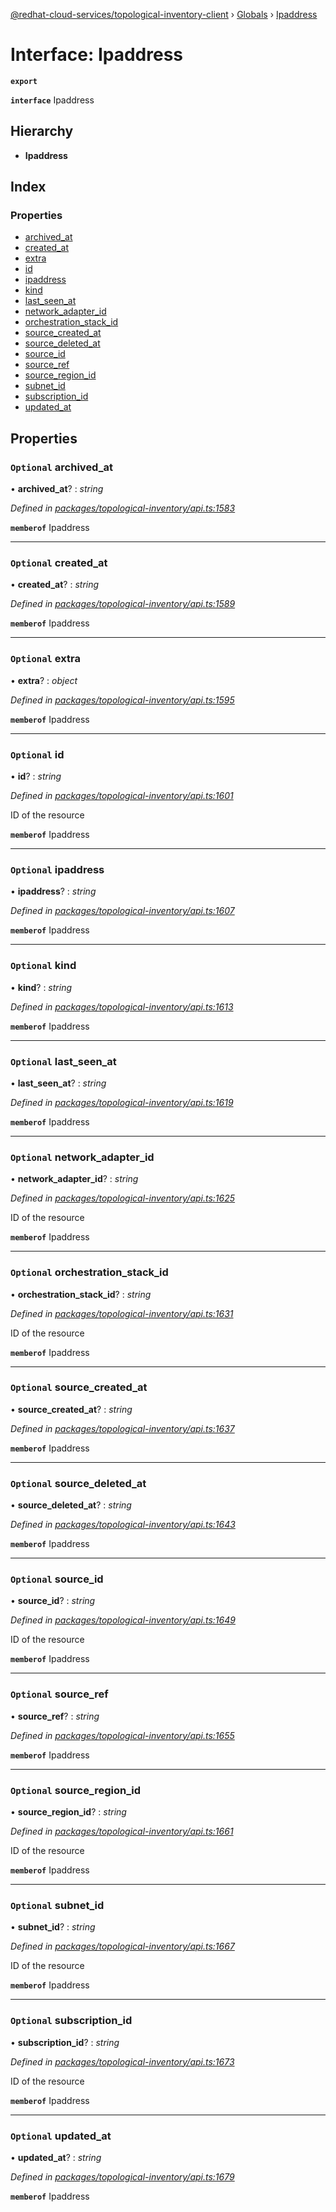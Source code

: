 [@redhat-cloud-services/topological-inventory-client](../README.md) › [Globals](../globals.md) › [Ipaddress](ipaddress.md)

# Interface: Ipaddress

**`export`** 

**`interface`** Ipaddress

## Hierarchy

* **Ipaddress**

## Index

### Properties

* [archived_at](ipaddress.md#optional-archived_at)
* [created_at](ipaddress.md#optional-created_at)
* [extra](ipaddress.md#optional-extra)
* [id](ipaddress.md#optional-id)
* [ipaddress](ipaddress.md#optional-ipaddress)
* [kind](ipaddress.md#optional-kind)
* [last_seen_at](ipaddress.md#optional-last_seen_at)
* [network_adapter_id](ipaddress.md#optional-network_adapter_id)
* [orchestration_stack_id](ipaddress.md#optional-orchestration_stack_id)
* [source_created_at](ipaddress.md#optional-source_created_at)
* [source_deleted_at](ipaddress.md#optional-source_deleted_at)
* [source_id](ipaddress.md#optional-source_id)
* [source_ref](ipaddress.md#optional-source_ref)
* [source_region_id](ipaddress.md#optional-source_region_id)
* [subnet_id](ipaddress.md#optional-subnet_id)
* [subscription_id](ipaddress.md#optional-subscription_id)
* [updated_at](ipaddress.md#optional-updated_at)

## Properties

### `Optional` archived_at

• **archived_at**? : *string*

*Defined in [packages/topological-inventory/api.ts:1583](https://github.com/leSamo/javascript-clients/blob/master/packages/topological-inventory/api.ts#L1583)*

**`memberof`** Ipaddress

___

### `Optional` created_at

• **created_at**? : *string*

*Defined in [packages/topological-inventory/api.ts:1589](https://github.com/leSamo/javascript-clients/blob/master/packages/topological-inventory/api.ts#L1589)*

**`memberof`** Ipaddress

___

### `Optional` extra

• **extra**? : *object*

*Defined in [packages/topological-inventory/api.ts:1595](https://github.com/leSamo/javascript-clients/blob/master/packages/topological-inventory/api.ts#L1595)*

**`memberof`** Ipaddress

___

### `Optional` id

• **id**? : *string*

*Defined in [packages/topological-inventory/api.ts:1601](https://github.com/leSamo/javascript-clients/blob/master/packages/topological-inventory/api.ts#L1601)*

ID of the resource

**`memberof`** Ipaddress

___

### `Optional` ipaddress

• **ipaddress**? : *string*

*Defined in [packages/topological-inventory/api.ts:1607](https://github.com/leSamo/javascript-clients/blob/master/packages/topological-inventory/api.ts#L1607)*

**`memberof`** Ipaddress

___

### `Optional` kind

• **kind**? : *string*

*Defined in [packages/topological-inventory/api.ts:1613](https://github.com/leSamo/javascript-clients/blob/master/packages/topological-inventory/api.ts#L1613)*

**`memberof`** Ipaddress

___

### `Optional` last_seen_at

• **last_seen_at**? : *string*

*Defined in [packages/topological-inventory/api.ts:1619](https://github.com/leSamo/javascript-clients/blob/master/packages/topological-inventory/api.ts#L1619)*

**`memberof`** Ipaddress

___

### `Optional` network_adapter_id

• **network_adapter_id**? : *string*

*Defined in [packages/topological-inventory/api.ts:1625](https://github.com/leSamo/javascript-clients/blob/master/packages/topological-inventory/api.ts#L1625)*

ID of the resource

**`memberof`** Ipaddress

___

### `Optional` orchestration_stack_id

• **orchestration_stack_id**? : *string*

*Defined in [packages/topological-inventory/api.ts:1631](https://github.com/leSamo/javascript-clients/blob/master/packages/topological-inventory/api.ts#L1631)*

ID of the resource

**`memberof`** Ipaddress

___

### `Optional` source_created_at

• **source_created_at**? : *string*

*Defined in [packages/topological-inventory/api.ts:1637](https://github.com/leSamo/javascript-clients/blob/master/packages/topological-inventory/api.ts#L1637)*

**`memberof`** Ipaddress

___

### `Optional` source_deleted_at

• **source_deleted_at**? : *string*

*Defined in [packages/topological-inventory/api.ts:1643](https://github.com/leSamo/javascript-clients/blob/master/packages/topological-inventory/api.ts#L1643)*

**`memberof`** Ipaddress

___

### `Optional` source_id

• **source_id**? : *string*

*Defined in [packages/topological-inventory/api.ts:1649](https://github.com/leSamo/javascript-clients/blob/master/packages/topological-inventory/api.ts#L1649)*

ID of the resource

**`memberof`** Ipaddress

___

### `Optional` source_ref

• **source_ref**? : *string*

*Defined in [packages/topological-inventory/api.ts:1655](https://github.com/leSamo/javascript-clients/blob/master/packages/topological-inventory/api.ts#L1655)*

**`memberof`** Ipaddress

___

### `Optional` source_region_id

• **source_region_id**? : *string*

*Defined in [packages/topological-inventory/api.ts:1661](https://github.com/leSamo/javascript-clients/blob/master/packages/topological-inventory/api.ts#L1661)*

ID of the resource

**`memberof`** Ipaddress

___

### `Optional` subnet_id

• **subnet_id**? : *string*

*Defined in [packages/topological-inventory/api.ts:1667](https://github.com/leSamo/javascript-clients/blob/master/packages/topological-inventory/api.ts#L1667)*

ID of the resource

**`memberof`** Ipaddress

___

### `Optional` subscription_id

• **subscription_id**? : *string*

*Defined in [packages/topological-inventory/api.ts:1673](https://github.com/leSamo/javascript-clients/blob/master/packages/topological-inventory/api.ts#L1673)*

ID of the resource

**`memberof`** Ipaddress

___

### `Optional` updated_at

• **updated_at**? : *string*

*Defined in [packages/topological-inventory/api.ts:1679](https://github.com/leSamo/javascript-clients/blob/master/packages/topological-inventory/api.ts#L1679)*

**`memberof`** Ipaddress
